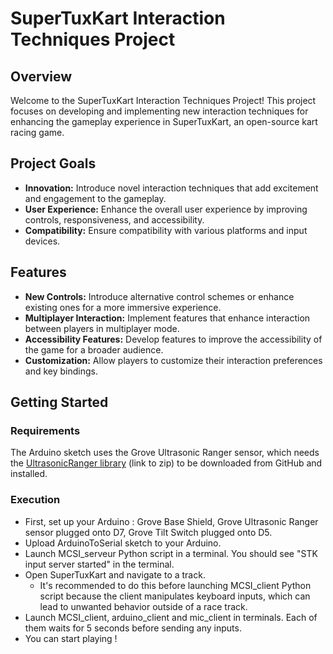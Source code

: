 # SuperTuxKart Interaction Techniques Project

## Overview

Welcome to the SuperTuxKart Interaction Techniques Project! This project focuses on developing and implementing new interaction techniques for enhancing the gameplay experience in SuperTuxKart, an open-source kart racing game.

## Project Goals

- **Innovation:** Introduce novel interaction techniques that add excitement and engagement to the gameplay.
- **User Experience:** Enhance the overall user experience by improving controls, responsiveness, and accessibility.
- **Compatibility:** Ensure compatibility with various platforms and input devices.

## Features

- **New Controls:** Introduce alternative control schemes or enhance existing ones for a more immersive experience.
- **Multiplayer Interaction:** Implement features that enhance interaction between players in multiplayer mode.
- **Accessibility Features:** Develop features to improve the accessibility of the game for a broader audience.
- **Customization:** Allow players to customize their interaction preferences and key bindings.

## Getting Started

### Requirements

The Arduino sketch uses the Grove Ultrasonic Ranger sensor, which needs the [UltrasonicRanger library](https://github.com/Seeed-Studio/Seeed_Arduino_UltrasonicRanger/archive/master.zip) (link to zip) to be downloaded from GitHub and installed.

### Execution

- First, set up your Arduino : Grove Base Shield, Grove Ultrasonic Ranger sensor plugged onto D7, Grove Tilt Switch plugged onto D5.
- Upload ArduinoToSerial sketch to your Arduino.
- Launch MCSI_serveur Python script in a terminal. You should see "STK input server started" in the terminal.
- Open SuperTuxKart and navigate to a track.
    - It's recommended to do this before launching MCSI_client Python script because the client manipulates keyboard inputs, which can lead to unwanted behavior outside of a race track.
- Launch MCSI_client, arduino_client and mic_client in terminals. Each of them waits for 5 seconds before sending any inputs.
- You can start playing !